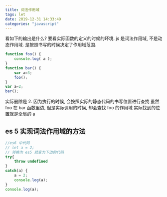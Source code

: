 ```yaml
---
title: 词法作用域
tags: let
date: 2019-12-31 14:33:49
categories: "javascript"
---
```



看如下的输出是什么?
要看实际函数的定义的时候的环境.
js 是词法作用域, 不是动态作用域. 是按照书写的时候决定了作用域范围.

```js
function foo() {
    console.log( a );
}
function bar() {
    var a=3;
    foo();
}
var a=2;
bar();
```

实际删除是 2. 因为执行的时候, 会按照实际的静态代码的书写位置进行查找
虽然 foo 在 bar 函数里边, 但是实际调用的时候, 却会查找 foo 的作用域
实际找到的位置就是全局的 a

## es 5 实现词法作用域的方法

```js
//es6 中代码
// let a = 2;
// 转换为 es5 就变为下边的代码
try{
    throw undefined
}
catch(a) {
    a = 2;
    console.log(a);
}
console.log(a);
```
